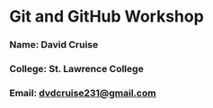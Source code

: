 # Git and GitHub Workshop

### Name: David Cruise
### College: St. Lawrence College
### Email: dvdcruise231@gmail.com